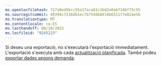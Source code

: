 ```yaml
---
ms.openlocfilehash: 717a0ed5bcc55a17aca81c1bd2a0a6f34bf75c55
ms.sourcegitcommit: 49394c7216db1ec7b754db6014b651177e82ae5b
ms.translationtype: MT
ms.contentlocale: ca-ES
ms.lasthandoff: 08/10/2022
ms.locfileid: "9245223"
---
```

Si deseu una exportació, no s'executarà l'exportació immediatament. L'exportació s'executa amb cada [actualització planificada](../schedule-refresh.md). També podeu [exportar dades segons demanda](../export-destinations.md#run-exports-on-demand).